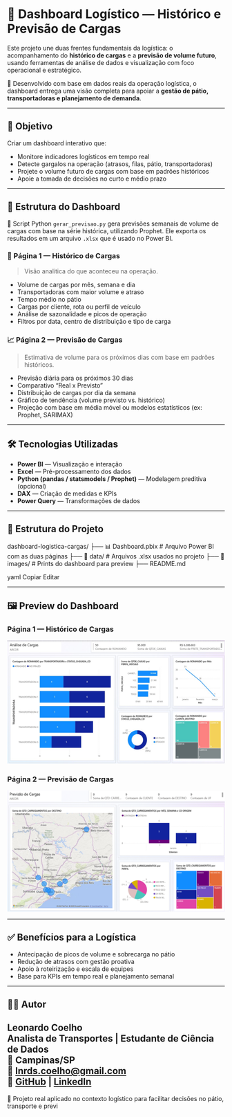 # 🚛 Dashboard Logístico — Histórico e Previsão de Cargas

Este projeto une duas frentes fundamentais da logística: o acompanhamento do **histórico de cargas** e a **previsão de volume futuro**, usando ferramentas de análise de dados e visualização com foco operacional e estratégico.

📍 Desenvolvido com base em dados reais da operação logística, o dashboard entrega uma visão completa para apoiar a **gestão de pátio, transportadoras e planejamento de demanda**.

---

## 🎯 Objetivo

Criar um dashboard interativo que:

- Monitore indicadores logísticos em tempo real
- Detecte gargalos na operação (atrasos, filas, pátio, transportadoras)
- Projete o volume futuro de cargas com base em padrões históricos
- Apoie a tomada de decisões no curto e médio prazo

---

## 🧩 Estrutura do Dashboard

📜 Script Python
`gerar_previsao.py` gera previsões semanais de volume de cargas com base na série histórica, utilizando Prophet. Ele exporta os resultados em um arquivo `.xlsx` que é usado no Power BI.

### 📄 Página 1 — Histórico de Cargas

> Visão analítica do que aconteceu na operação.

- Volume de cargas por mês, semana e dia
- Transportadoras com maior volume e atraso
- Tempo médio no pátio
- Cargas por cliente, rota ou perfil de veículo
- Análise de sazonalidade e picos de operação
- Filtros por data, centro de distribuição e tipo de carga

### 📈 Página 2 — Previsão de Cargas

> Estimativa de volume para os próximos dias com base em padrões históricos.

- Previsão diária para os próximos 30 dias
- Comparativo “Real x Previsto”
- Distribuição de cargas por dia da semana
- Gráfico de tendência (volume previsto vs. histórico)
- Projeção com base em média móvel ou modelos estatísticos (ex: Prophet, SARIMAX)

---

## 🛠️ Tecnologias Utilizadas

- **Power BI** — Visualização e interação
- **Excel** — Pré-processamento dos dados
- **Python (pandas / statsmodels / Prophet)** — Modelagem preditiva (opcional)
- **DAX** — Criação de medidas e KPIs
- **Power Query** — Transformações de dados

---

## 📁 Estrutura do Projeto

dashboard-logistica-cargas/
├── 📊 Dashboard.pbix # Arquivo Power BI com as duas páginas
├── 📁 data/ # Arquivos .xlsx usados no projeto
├── 📁 images/ # Prints do dashboard para preview
├── README.md

yaml
Copiar
Editar

---

## 🖼️ Preview do Dashboard

### Página 1 — Histórico de Cargas
![Histórico](images/dashboard_historico.jpg)

### Página 2 — Previsão de Cargas
![Previsão](images/dashboard_previsao.jpg)

---

## ✅ Benefícios para a Logística

- Antecipação de picos de volume e sobrecarga no pátio
- Redução de atrasos com gestão proativa
- Apoio à roteirização e escala de equipes
- Base para KPIs em tempo real e planejamento semanal

---

## 🧑‍💻 Autor

**Leonardo Coelho**  
Analista de Transportes | Estudante de Ciência de Dados  
📍 Campinas/SP  
📧 lnrds.coelho@gmail.com  
🔗 [GitHub](https://github.com/LeonardCoelho) | [LinkedIn](https://linkedin.com/in/leonardcoelho)
---

📌 Projeto real aplicado no contexto logístico para facilitar decisões no pátio, transporte e previ
